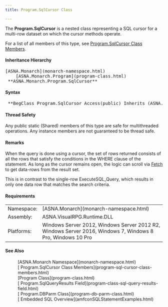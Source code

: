```yaml
---
title: Program.SqlCursor Class

---
```


The **Program.SqlCursor** is a nested class representing a SQL cursor for a multi-row dataset on which the cursor methods operate.

For a list of all members of this type, see [ Program.SqlCursor Class Members](program-sql-cursor-class-members.html).

#### Inheritance Hierarchy
<pre>[ASNA.Monarch](monarch-namespace.html)
    [ASNA.Monarch.Program](program-class.html)
 **ASNA.Monarch.Program.SqlCursor** </pre>

#### Syntax
<pre class="syntax"> **BegClass Program.SqlCursor Access(public) Inherits (ASNA.Monarch.Program)** </pre>

#### Thread Safety
Any public static (Shared) members of this type are safe for multithreaded operations. Any instance members are not guaranteed to be thread safe.

#### Remarks
When the query is done using a cursor, the set of rows returned consists of all the rows that satisfy the conditions in the WHERE clause of the statement. As long as the cursor remains open, the logic can scroll via [Fetch](program-sql-cursor-class-fetch-method.html) to get data-rows from the result set.

This is in contrast to the single-row ExecuteSQL_Query, which results in only one data row that matches the search criteria.

#### Requirements
<table class="dttable" cellspacing="0" cellpadding="4" width="60%">
           <colgroup>
            <col width="15%" style="font-weight:bold" />
            <col width="85%" />
          </colgroup>
          <tr>
            <td>Namespace:</td>
            <td>[ASNA.Monarch](monarch-namespace.html)</td>
          </tr>
          <tr>
            <td>Assembly:</td>
            <td>ASNA.VisualRPG.Runtime.DLL</td>
          </tr>
         <tr>
            <td>Platforms:</td>
            <td> Windows Server 2012, Windows Server 2012 R2, Windows Server 2016, Windows 7, Windows 8 Pro, Windows 10 Pro</td>
         </tr>
</table>

#### See Also
<dl>
        <dd>[ASNA.Monarch
        Namespace](monarch-namespace.html)</dd>
        <dd>[
        Program.SqlCursor Class Members](program-sql-cursor-class-members.html)</dd>
        <dd>[Program
        Class](program-class.html)</dd>
        <dd>[
        Program.SqlQueryResults Field](program-class-sql-query-results-field.html)</dd>
       <dd>[
        Program.DBParm Class](program-db-parm-class.html)</dd>
       <dd>[
        Embedded SQL Overview](amfconSQLStatementExamples.html)</dd>
</dl>

